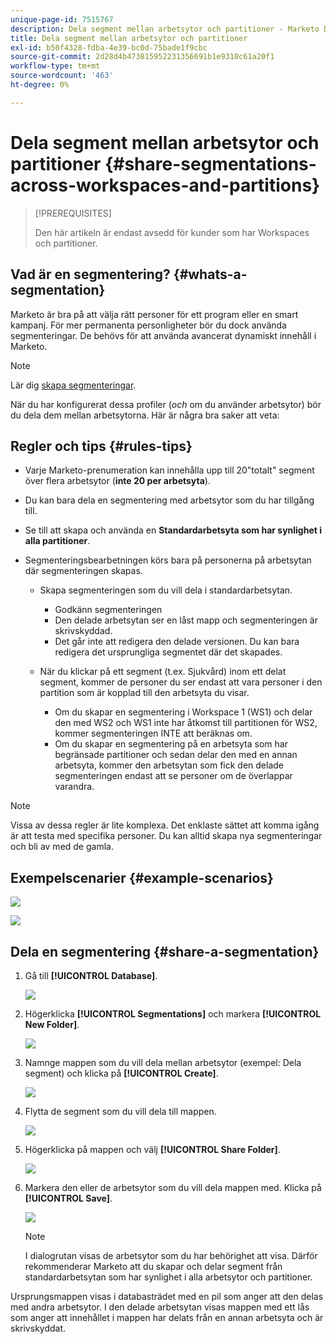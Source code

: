 ```yaml
---
unique-page-id: 7515767
description: Dela segment mellan arbetsytor och partitioner - Marketo Docs - produktdokumentation
title: Dela segment mellan arbetsytor och partitioner
exl-id: b50f4328-fdba-4e39-bc0d-75bade1f9cbc
source-git-commit: 2d28d4b473815952231356691b1e9310c61a20f1
workflow-type: tm+mt
source-wordcount: '463'
ht-degree: 0%

---
```


# Dela segment mellan arbetsytor och partitioner {#share-segmentations-across-workspaces-and-partitions}

>[!PREREQUISITES]
>
>Den här artikeln är endast avsedd för kunder som har Workspaces och partitioner.

## Vad är en segmentering? {#whats-a-segmentation}

Marketo är bra på att välja rätt personer för ett program eller en smart kampanj. För mer permanenta personligheter bör du dock använda segmenteringar. De behövs för att använda avancerat dynamiskt innehåll i Marketo.

>[!NOTE]
>
>Lär dig [skapa segmenteringar](/help/marketo/product-docs/personalization/segmentation-and-snippets/segmentation/create-a-segmentation.md).

När du har konfigurerat dessa profiler (_och_ om du använder arbetsytor) bör du dela dem mellan arbetsytorna. Här är några bra saker att veta:

## Regler och tips {#rules-tips}

* Varje Marketo-prenumeration kan innehålla upp till 20&quot;totalt&quot; segment över flera arbetsytor (**inte 20 per arbetsyta**).
* Du kan bara dela en segmentering med arbetsytor som du har tillgång till.
* Se till att skapa och använda en **Standardarbetsyta som har synlighet i alla partitioner**.

* Segmenteringsbearbetningen körs bara på personerna på arbetsytan där segmenteringen skapas.

   * Skapa segmenteringen som du vill dela i standardarbetsytan.
      * Godkänn segmenteringen
      * Den delade arbetsytan ser en låst mapp och segmenteringen är skrivskyddad.
      * Det går inte att redigera den delade versionen. Du kan bara redigera det ursprungliga segmentet där det skapades.

   * När du klickar på ett segment (t.ex. Sjukvård) inom ett delat segment, kommer de personer du ser endast att vara personer i den partition som är kopplad till den arbetsyta du visar.
      * Om du skapar en segmentering i Workspace 1 (WS1) och delar den med WS2 och WS1 inte har åtkomst till partitionen för WS2, kommer segmenteringen INTE att beräknas om.
      * Om du skapar en segmentering på en arbetsyta som har begränsade partitioner och sedan delar den med en annan arbetsyta, kommer den arbetsytan som fick den delade segmenteringen endast att se personer om de överlappar varandra.

>[!NOTE]
>
>Vissa av dessa regler är lite komplexa. Det enklaste sättet att komma igång är att testa med specifika personer. Du kan alltid skapa nya segmenteringar och bli av med de gamla.

## Exempelscenarier {#example-scenarios}

![](assets/share-segmentations-across-workspaces-and-partitions-1.png)

![](assets/share-segmentations-across-workspaces-and-partitions-2.png)

## Dela en segmentering {#share-a-segmentation}

1. Gå till **[!UICONTROL Database]**.

   ![](assets/share-segmentations-across-workspaces-and-partitions-3.png)

1. Högerklicka **[!UICONTROL Segmentations]** och markera **[!UICONTROL New Folder]**.

   ![](assets/share-segmentations-across-workspaces-and-partitions-4.png)

1. Namnge mappen som du vill dela mellan arbetsytor (exempel: Dela segment) och klicka på **[!UICONTROL Create]**.

   ![](assets/share-segmentations-across-workspaces-and-partitions-5.png)

1. Flytta de segment som du vill dela till mappen.

   ![](assets/share-segmentations-across-workspaces-and-partitions-6.png)

1. Högerklicka på mappen och välj **[!UICONTROL Share Folder]**.

   ![](assets/share-segmentations-across-workspaces-and-partitions-7.png)

1. Markera den eller de arbetsytor som du vill dela mappen med. Klicka på **[!UICONTROL Save]**.

   ![](assets/share-segmentations-across-workspaces-and-partitions-8.png)

   >[!NOTE]
   >
   >I dialogrutan visas de arbetsytor som du har behörighet att visa. Därför rekommenderar Marketo att du skapar och delar segment från standardarbetsytan som har synlighet i alla arbetsytor och partitioner.

Ursprungsmappen visas i databasträdet med en pil som anger att den delas med andra arbetsytor. I den delade arbetsytan visas mappen med ett lås som anger att innehållet i mappen har delats från en annan arbetsyta och är skrivskyddat.
